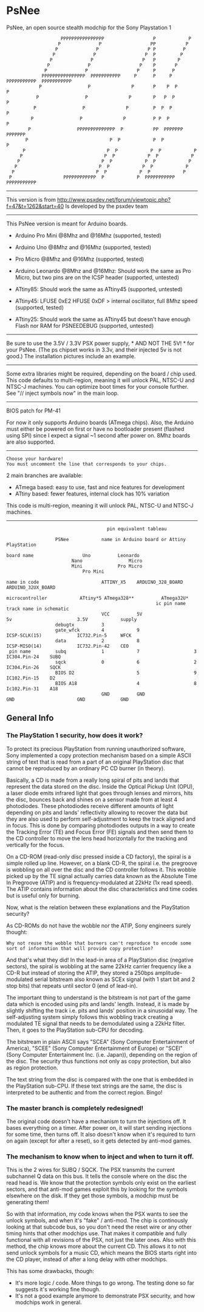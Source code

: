 # PsNee

PsNee, an open source stealth modchip for the Sony Playstation 1 

                        PPPPPPPPPPPPPPPP                  P            P      
                       P              P                  PP           P        
                      P              P                  P P          P        
                     P              P                  P  P         P          
                    P              P                  P   P        P          
                   P              P                  P    P       P            
                  P              P                  P     P      P            
                 PPPPPPPPPPPPPPPP  PPPPPPPPPPP     P      P     P  PPPPPPPPPPP  PPPPPPPPPPP
                P                 P               P       P    P  P            P
               P                 P               P        P   P  P            P  
              P                 P               P         P  P  P            P  
             P                 P               P          P P  P            P    
            P                 PPPPPPPPPPPPPP  P           PP  PPPPPPP      PPPPPPP    
           P                              P  P            P  P            P      
          P                              P  P            P  P            P      
         P                              P  P            P  P            P        
        P                              P  P            P  P            P        
       P                              P  P            P  P            P      
      P                              P  P            P  P            P        
     P                   PPPPPPPPPPPP  P            P  PPPPPPPPPPP  PPPPPPPPPPP

---------------------------------------
This version is from
http://www.psxdev.net/forum/viewtopic.php?f=47&t=1262&start=40
Is developed by the psxdev team
 
 
-------------------------------------------------

 This PsNee version is meant for Arduino boards.

 
  - Arduino Pro Mini @8Mhz and @16Mhz (supported, tested)
  - Arduino Uno @8Mhz and @16Mhz (supported, tested)

  - Pro Micro @8Mhz and @16Mhz (supported, tested)
  - Arduino Leonardo @8Mhz and @16Mhz: Should work the same as Pro Micro, but two pins are on the ICSP header (supported, untested)
  
  - ATtiny85: Should work the same as ATtiny45 (supported, untested)
  - ATtiny45: LFUSE 0xE2  HFUSE 0xDF > internal oscillator, full 8Mhz speed (supported, tested)
  - ATtiny25: Should work the same as ATtiny45 but doesn't have enough Flash nor RAM for PSNEEDEBUG (supported, untested)
  
---------------------------------------------------------------------------

Be sure to use the 3.5V / 3.3V PSX power supply, * AND NOT THE 5V! * for your PsNee. (The ps chipset works in 3.3v, and their injected 5v is not good.) The installation pictures include an example.

-----------------------------------------------------------------------------

Some extra libraries might be required, depending on the board / chip used.
This code defaults to multi-region, meaning it will unlock PAL, NTSC-U and NTSC-J machines.
You can optimize boot times for your console further. See "// inject symbols now" in the main loop.

----------------------------------------------------------------------

BIOS patch for PM-41

For now it only supports Arduino boards (ATmega chips).
Also, the Arduino must either be powered on first or have no bootloader present (flashed using SPI) since I expect a signal ~1 second after power on.
8Mhz boards are also supported.
 
-------------------------------------------------------------------

    Choose your hardware!
    You must uncomment the line that corresponds to your chips.
    
 2 main branches are available:
  - ATmega based: easy to use, fast and nice features for development
  - ATtiny based: fewer features, internal clock has 10% variation

 This code is multi-region, meaning it will unlock PAL, NTSC-U and NTSC-J machines.

-------------------------------------------------------------------------------------

                                         pin equivalent tableau
                        
                      PSNee            name in Arduino board or Attiny                             PlayStation
		      
    board name					Uno		     Leonardo
    						Nano                 Micro 
    						Mini		     Pro Micro
						        Pro Mini
    
    name in code                       ATTINY_X5    ARDUINO_328_BOARD    ARDUINO_32UX_BOARD        
    
    microcontroller		  	   ATtiny*5	ATmega328**          ATmega32U*
						   					               ic pin name     track name in schematic
                                       VCC          5V                   5v                        3.5V            supply
                      debugtx          3
                      gate_wfck        4            9                    ICSP-SCLK(15)             IC732.Pin-5     WFCK
                      data             2            8                    ICSP-MISO(14)             IC732.Pin-42    CEO
     pin name         subq             1            7                    3                         IC304.Pin-24    SUBQ
                      sqck             0            6                    2                         IC304.Pin-26    SQCK
                      BIOS D2                       5                    9                         IC102.Pin-15    D2 
                      BIOS A18                      4                    8                         Ic102.Pin-31    A18
	                                   GND          GND                  GND            	       GND             GND













## General Info

### The PlayStation 1 security, how does it work?

To protect its precious PlayStation from running unauthorized software, Sony implemented a copy protection mechanism based on a simple ASCII string of text that is read from a part of an original PlayStation disc that cannot be reproduced by an ordinary PC CD burner (in theory).

Basically, a CD is made from a really long spiral of pits and lands that represent the data stored on the disc. Inside the Optical Pickup Unit (OPU), a laser diode emits infrared light that goes through lenses and mirrors, hits the disc, bounces back and shines on a sensor made from at least 4 photodiodes. These photodiodes receive different amounts of light depending on pits and lands' reflectivity allowing to recover the data but they are also used to perform self-adjustment to keep the track aligned and in focus.
This is done by comparing photodiodes outputs in a way to create the Tracking Error (TE) and Focus Error (FE) signals and then send them to the CD controller to move the lens head horizontally for the tracking and vertically for the focus.

On a CD-ROM (read-only disc pressed inside a CD factory), the spiral is a simple rolled up line. However, on a blank CD-R, the spiral i.e. the pregroove is wobbling on all over the disc and the CD controller follows it. This wobble picked up by the TE signal actually carries data known as the Absolute Time In Pregroove (ATIP) and is frequency-modulated at 22kHz (1x read speed). The ATIP contains information about the disc characteristics and time codes but is useful only for burning.

Now, what is the relation between these explanations and the PlayStation security?

As CD-ROMs do not have the wobble nor the ATIP, Sony engineers surely thought:

    Why not reuse the wobble that burners can't reproduce to encode some sort of information that will provide copy protection?

And that's what they did! In the lead-in area of a PlayStation disc (negative sectors), the spiral is wobbling at the same 22kHz carrier frequency like a CD-R but instead of storing the ATIP, they stored a 250bps amplitude-modulated serial bitstream also known as SCEx signal (with 1 start bit and 2 stop bits) that repeats until sector 0 (end of lead-in).

The important thing to understand is the bitstream is not part of the game data which is encoded using pits and lands' length. Instead, it is made by slightly shifting the track i.e. pits and lands' position in a sinusoidal way. The self-adjusting system simply follows this wobbling track creating a modulated TE signal that needs to be demodulated using a 22kHz filter. Then, it goes to the PlayStation sub-CPU for decoding.

The bitstream in plain ASCII says "SCEA" (Sony Computer Entertainment of America), "SCEE" (Sony Computer Entertainment of Europe) or "SCEI" (Sony Computer Entertainment Inc. (i.e. Japan)), depending on the region of the disc.
The security thus functions not only as copy protection, but also as region protection.

The text string from the disc is compared with the one that is embedded in the PlayStation sub-CPU. If these text strings are the same, the disc is interpreted to be authentic and from the correct region. Bingo!

### The master branch is completely redesigned!

The original code doesn't have a mechanism to turn the injections off. It bases everything on a timer.
After power on, it will start sending injections for some time, then turns off.
It also doesn't know when it's required to turn on again (except for after a reset), so it gets detected by anti-mod games.

### The mechanism to know when to inject and when to turn it off.

This is the 2 wires for SUBQ / SQCK. The PSX transmits the current subchannel Q data on this bus. It tells the console where on the disc the read head is. We know that the protection symbols only exist on the earliest sectors, and that anti-mod games exploit this by looking for the symbols elsewhere on the disk. If they get those symbols, a modchip must be generating them!

So with that information, my code knows when the PSX wants to see the unlock symbols, and when it's "fake" / anti-mod. The chip is continously looking at that subcode bus, so you don't need the reset wire or any other timing hints that other modchips use. That makes it compatible and fully functional with all revisions of the PSX, not just the later ones. Also with this method, the chip knows more about the current CD. This allows it to not send unlock symbols for a music CD, which means the BIOS starts right into the CD player, instead of after a long delay with other modchips.

This has some drawbacks, though:
 * It's more logic / code. More things to go wrong. The testing done so far suggests it's working fine though.
 * It's not a good example anymore to demonstrate PSX security, and how modchips work in general.
